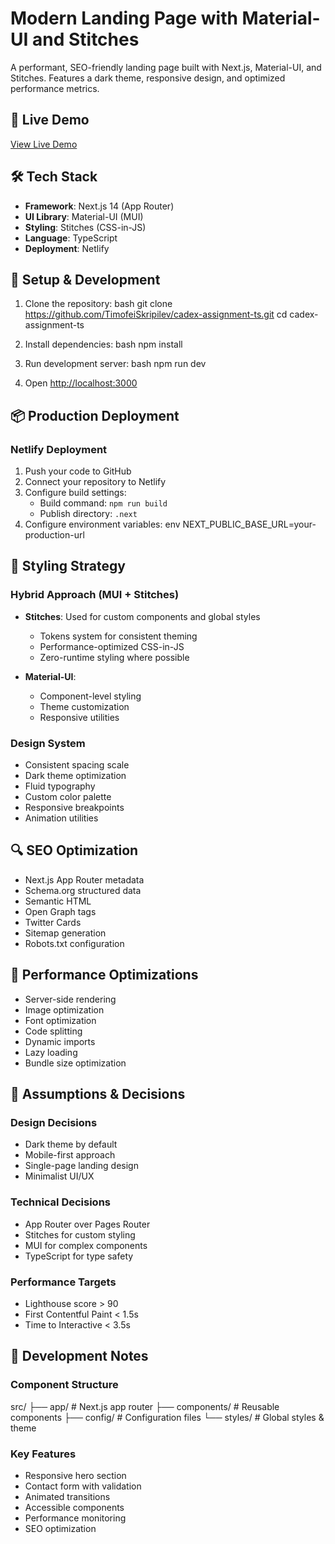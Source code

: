 # Modern Landing Page with Material-UI and Stitches

A performant, SEO-friendly landing page built with Next.js, Material-UI, and Stitches. Features a dark theme, responsive design, and optimized performance metrics.

## 🚀 Live Demo

[View Live Demo](https://cadex-assignment-ts.netlify.app)

## 🛠 Tech Stack

- **Framework**: Next.js 14 (App Router)
- **UI Library**: Material-UI (MUI)
- **Styling**: Stitches (CSS-in-JS)
- **Language**: TypeScript
- **Deployment**: Netlify

## 🔧 Setup & Development

1. Clone the repository:
bash git clone https://github.com/TimofeiSkripilev/cadex-assignment-ts.git cd cadex-assignment-ts


2. Install dependencies:
bash npm install


3. Run development server:
bash npm run dev


4. Open [http://localhost:3000](http://localhost:3000)

## 📦 Production Deployment

### Netlify Deployment

1. Push your code to GitHub
2. Connect your repository to Netlify
3. Configure build settings:
   - Build command: `npm run build`
   - Publish directory: `.next`
4. Configure environment variables:
env NEXT_PUBLIC_BASE_URL=your-production-url


## 🎨 Styling Strategy

### Hybrid Approach (MUI + Stitches)

- **Stitches**: Used for custom components and global styles
  - Tokens system for consistent theming
  - Performance-optimized CSS-in-JS
  - Zero-runtime styling where possible

- **Material-UI**:
  - Component-level styling
  - Theme customization
  - Responsive utilities

### Design System

- Consistent spacing scale
- Dark theme optimization
- Fluid typography
- Custom color palette
- Responsive breakpoints
- Animation utilities

## 🔍 SEO Optimization

- Next.js App Router metadata
- Schema.org structured data
- Semantic HTML
- Open Graph tags
- Twitter Cards
- Sitemap generation
- Robots.txt configuration

## 🚀 Performance Optimizations

- Server-side rendering
- Image optimization
- Font optimization
- Code splitting
- Dynamic imports
- Lazy loading
- Bundle size optimization

## 🧪 Assumptions & Decisions

### Design Decisions
- Dark theme by default
- Mobile-first approach
- Single-page landing design
- Minimalist UI/UX

### Technical Decisions
- App Router over Pages Router
- Stitches for custom styling
- MUI for complex components
- TypeScript for type safety

### Performance Targets
- Lighthouse score > 90
- First Contentful Paint < 1.5s
- Time to Interactive < 3.5s

## 📝 Development Notes

### Component Structure
src/ ├── app/ # Next.js app router ├── components/ # Reusable components ├── config/ # Configuration files └── styles/ # Global styles & theme


### Key Features
- Responsive hero section
- Contact form with validation
- Animated transitions
- Accessible components
- Performance monitoring
- SEO optimization